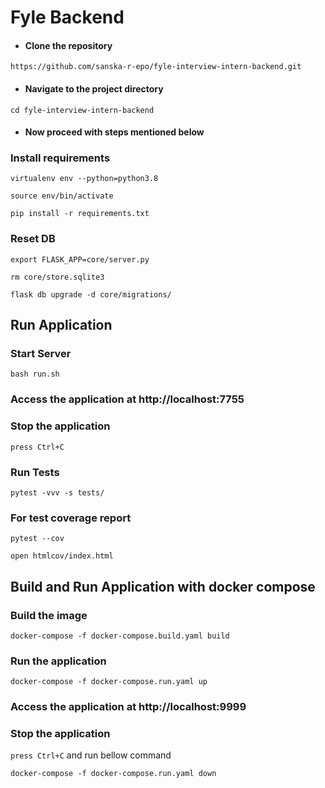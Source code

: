 # Fyle Backend

* #### Clone the repository
```
https://github.com/sanska-r-epo/fyle-interview-intern-backend.git
```
* #### Navigate to the project directory
```
cd fyle-interview-intern-backend
```
* #### Now proceed with steps mentioned below

### Install requirements

```
virtualenv env --python=python3.8
```
```
source env/bin/activate
```
```
pip install -r requirements.txt
```
### Reset DB

```
export FLASK_APP=core/server.py
```
```
rm core/store.sqlite3
```
```
flask db upgrade -d core/migrations/
```

## **Run Application** 

### Start Server

```
bash run.sh
```
### Access the application at http://localhost:7755

### Stop the application
` press Ctrl+C `

### Run Tests

```
pytest -vvv -s tests/
```

### For test coverage report
```
pytest --cov
```
```
open htmlcov/index.html
```

## **Build and Run Application with docker compose**

### Build the image

```
docker-compose -f docker-compose.build.yaml build
```

### Run the application

```
docker-compose -f docker-compose.run.yaml up
```
### Access the application at http://localhost:9999

### Stop the application
` press Ctrl+C ` and run bellow command
```
docker-compose -f docker-compose.run.yaml down
```